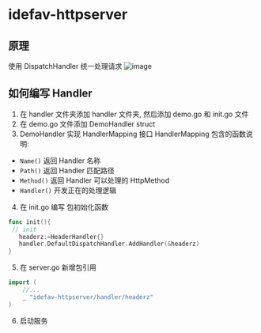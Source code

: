 # idefav-httpserver
## 原理
使用 DispatchHandler 统一处理请求
![image](https://user-images.githubusercontent.com/6405415/136300504-2d4e0179-3366-4207-b534-ea3ceb8aecbc.png)

## 如何编写 Handler
1. 在 handler 文件夹添加 handler 文件夹, 然后添加 demo.go 和 init.go 文件
2. 在 demo.go 文件添加 DemoHandler struct
3. DemoHandler 实现 HandlerMapping 接口
HandlerMapping 包含的函数说明:
* `Name()` 返回 Handler 名称
* `Path()` 返回 Handler 匹配路径
* `Method()` 返回 Handler 可以处理的 HttpMethod
* `Handler()` 开发正在的处理逻辑
4. 在 init.go 编写 包初始化函数
```go
func init(){
 // init 
   headerz:=HeaderHandler{}
   handler.DefaultDispatchHandler.AddHandler(&headerz)
}
```
5. 在 server.go 新增包引用
```go
import (
    //...
    _ "idefav-httpserver/handler/headerz"
)
```
6. 启动服务

